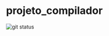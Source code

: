 # projeto_compilador
![git status]( http://3.138.92.159/svg/Joao-Pedro-Queiroz/projeto_compilador/)

